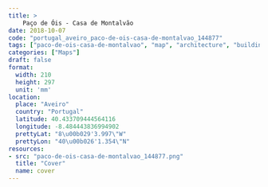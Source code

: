 ```yaml
---
title: > 
    Paço de Óis - Casa de Montalvão
date: 2018-10-07
code: "portugal_aveiro_paco-de-ois-casa-de-montalvao_144877"
tags: ["paco-de-ois-casa-de-montalvao", "map", "architecture", "buildings", "Aveiro", "Portugal"]
categories: ["Maps"]
draft: false
format:
  width: 210
  height: 297
  unit: 'mm'
location:
  place: "Aveiro"
  country: "Portugal"
  latitude: 40.433709444564116
  longitude: -8.484443836994902
  prettyLat: "8\u00b029'3.997\"W"
  prettyLon: "40\u00b026'1.354\"N"
resources:
- src: "paco-de-ois-casa-de-montalvao_144877.png"
  title: "Cover"
  name: cover
---
```

